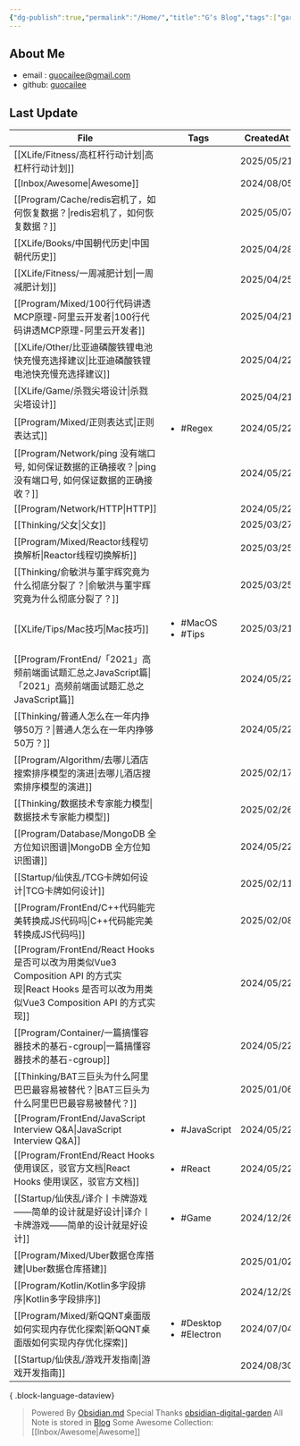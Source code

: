 ```yaml
---
{"dg-publish":true,"permalink":"/Home/","title":"G‘s Blog","tags":["gardenEntry"],"noteIcon":""}
---
```


## About Me
* email : [guocailee@gmail.com](mailto:guocailee@gmail.com)
* github: [guocailee](https://github.com/guocailee)

## Last Update

| File                                                                                                                     | Tags                                         | CreatedAt  |
| ------------------------------------------------------------------------------------------------------------------------ | -------------------------------------------- | ---------- |
| [[XLife/Fitness/高杠杆行动计划\|高杠杆行动计划]]                                                                                    | <ul></ul>                                    | 2025/05/21 |
| [[Inbox/Awesome\|Awesome]]                                                                                            | <ul></ul>                                    | 2024/08/05 |
| [[Program/Cache/redis宕机了，如何恢复数据？\|redis宕机了，如何恢复数据？]]                                                                  | <ul></ul>                                    | 2025/05/07 |
| [[XLife/Books/中国朝代历史\|中国朝代历史]]                                                                                        | <ul></ul>                                    | 2025/04/28 |
| [[XLife/Fitness/一周减肥计划\|一周减肥计划]]                                                                                      | <ul></ul>                                    | 2025/04/25 |
| [[Program/Mixed/100行代码讲透MCP原理-阿里云开发者\|100行代码讲透MCP原理-阿里云开发者]]                                                          | <ul></ul>                                    | 2025/04/21 |
| [[XLife/Other/比亚迪磷酸铁锂电池快充慢充选择建议\|比亚迪磷酸铁锂电池快充慢充选择建议]]                                                                  | <ul></ul>                                    | 2025/04/22 |
| [[XLife/Game/杀戮尖塔设计\|杀戮尖塔设计]]                                                                                         | <ul></ul>                                    | 2025/04/21 |
| [[Program/Mixed/正则表达式\|正则表达式]]                                                                                        | <ul><li>#Regex</li></ul>                     | 2024/05/22 |
| [[Program/Network/ping 没有端口号, 如何保证数据的正确接收？\|ping 没有端口号, 如何保证数据的正确接收？]]                                                | <ul></ul>                                    | 2024/05/22 |
| [[Program/Network/HTTP\|HTTP]]                                                                                        | <ul></ul>                                    | 2024/05/22 |
| [[Thinking/父女\|父女]]                                                                                                   | <ul></ul>                                    | 2025/03/27 |
| [[Program/Mixed/Reactor线程切换解析\|Reactor线程切换解析]]                                                                        | <ul></ul>                                    | 2025/03/25 |
| [[Thinking/俞敏洪与董宇辉究竟为什么彻底分裂了？\|俞敏洪与董宇辉究竟为什么彻底分裂了？]]                                                                   | <ul></ul>                                    | 2025/03/25 |
| [[XLife/Tips/Mac技巧\|Mac技巧]]                                                                                           | <ul><li>#MacOS</li><li>#Tips</li></ul>       | 2025/03/21 |
| [[Program/FrontEnd/「2021」高频前端面试题汇总之JavaScript篇\|「2021」高频前端面试题汇总之JavaScript篇]]                                         | <ul></ul>                                    | 2024/05/22 |
| [[Thinking/普通人怎么在一年内挣够50万？\|普通人怎么在一年内挣够50万？]]                                                                         | <ul></ul>                                    | 2024/05/22 |
| [[Program/Algorithm/去哪儿酒店搜索排序模型的演进\|去哪儿酒店搜索排序模型的演进]]                                                                  | <ul></ul>                                    | 2025/02/17 |
| [[Thinking/数据技术专家能力模型\|数据技术专家能力模型]]                                                                                   | <ul></ul>                                    | 2025/02/26 |
| [[Program/Database/MongoDB 全方位知识图谱\|MongoDB 全方位知识图谱]]                                                                 | <ul></ul>                                    | 2024/05/22 |
| [[Startup/仙侠乱/TCG卡牌如何设计\|TCG卡牌如何设计]]                                                                                  | <ul></ul>                                    | 2025/02/11 |
| [[Program/FrontEnd/C++代码能完美转换成JS代码吗\|C++代码能完美转换成JS代码吗]]                                                               | <ul></ul>                                    | 2025/02/08 |
| [[Program/FrontEnd/React Hooks 是否可以改为用类似Vue3 Composition API 的方式实现\|React Hooks 是否可以改为用类似Vue3 Composition API 的方式实现]] | <ul></ul>                                    | 2024/05/22 |
| [[Program/Container/一篇搞懂容器技术的基石-cgroup\|一篇搞懂容器技术的基石-cgroup]]                                                          | <ul></ul>                                    | 2024/05/22 |
| [[Thinking/BAT三巨头为什么阿里巴巴最容易被替代？\|BAT三巨头为什么阿里巴巴最容易被替代？]]                                                               | <ul></ul>                                    | 2025/01/06 |
| [[Program/FrontEnd/JavaScript Interview Q&A\|JavaScript Interview Q&A]]                                               | <ul><li>#JavaScript</li></ul>                | 2024/05/22 |
| [[Program/FrontEnd/React Hooks 使用误区，驳官方文档\|React Hooks 使用误区，驳官方文档]]                                                   | <ul><li>#React</li></ul>                     | 2024/05/22 |
| [[Startup/仙侠乱/译介丨卡牌游戏——简单的设计就是好设计\|译介丨卡牌游戏——简单的设计就是好设计]]                                                              | <ul><li>#Game</li></ul>                      | 2024/12/26 |
| [[Program/Mixed/Uber数据仓库搭建\|Uber数据仓库搭建]]                                                                              | <ul></ul>                                    | 2025/01/02 |
| [[Program/Kotlin/Kotlin多字段排序\|Kotlin多字段排序]]                                                                           | <ul></ul>                                    | 2024/12/29 |
| [[Program/Mixed/新QQNT桌面版如何实现内存优化探索\|新QQNT桌面版如何实现内存优化探索]]                                                              | <ul><li>#Desktop</li><li>#Electron</li></ul> | 2024/07/04 |
| [[Startup/仙侠乱/游戏开发指南\|游戏开发指南]]                                                                                        | <ul></ul>                                    | 2024/08/30 |

{ .block-language-dataview}


> Powered By [Obsidian.md](https://obsidian.md/) 
> Special Thanks [obsidian-digital-garden](https://github.com/oleeskild/obsidian-digital-garden)
 >All Note is stored in [Blog](https://github.com/guocailee/blog)
> Some Awesome Collection: [[Inbox/Awesome\|Awesome]]
